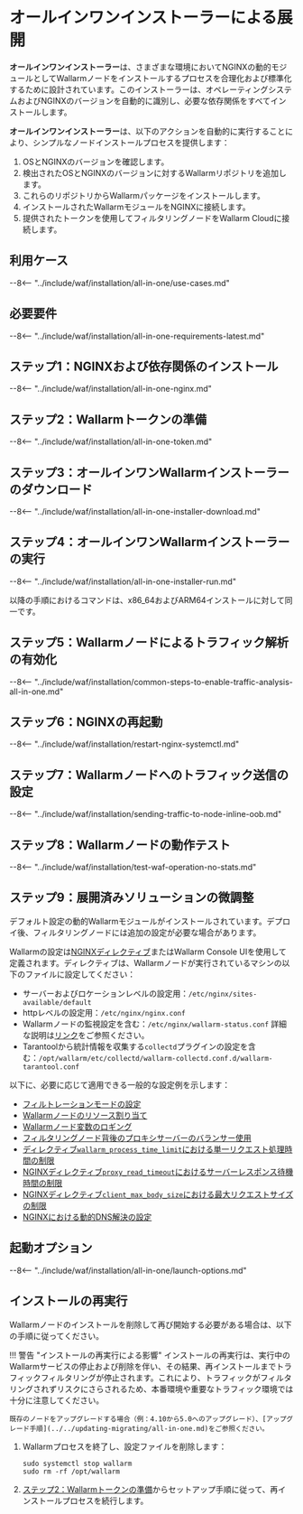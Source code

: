 [img-wl-console-users]:             ../../images/check-user-no-2fa.png
[wallarm-status-instr]:             ../../admin-en/configure-statistics-service.md
[memory-instr]:                     ../../admin-en/configuration-guides/allocate-resources-for-node.md
[waf-directives-instr]:             ../../admin-en/configure-parameters-en.md
[ptrav-attack-docs]:                ../../attacks-vulns-list.md#path-traversal
[attacks-in-ui-image]:           ../../images/admin-guides/test-attacks-quickstart.png
[waf-mode-instr]:                   ../../admin-en/configure-wallarm-mode.md
[logging-instr]:                    ../../admin-en/configure-logging.md
[proxy-balancer-instr]:             ../../admin-en/using-proxy-or-balancer-en.md
[process-time-limit-instr]:         ../../admin-en/configure-parameters-en.md#wallarm_process_time_limit
[configure-proxy-balancer-instr]:   ../../admin-en/configuration-guides/access-to-wallarm-api-via-proxy.md
[update-instr]:                     ../../updating-migrating/nginx-modules.md
[install-postanalytics-docs]:        ../../../admin-en/installation-postanalytics-en/
[dynamic-dns-resolution-nginx]:     ../../admin-en/configure-dynamic-dns-resolution-nginx.md
[waf-mode-recommendations]:          ../../about-wallarm/deployment-best-practices.md#follow-recommended-onboarding-steps
[ip-lists-docs]:                    ../../user-guides/ip-lists/overview.md
[versioning-policy]:                ../../updating-migrating/versioning-policy.md#version-list
[install-postanalytics-instr]:      ../../admin-en/installation-postanalytics-en.md
[waf-installation-instr-latest]:     /installation/nginx/dynamic-module/
[img-node-with-several-instances]:  ../../images/user-guides/nodes/wallarm-node-with-two-instances.png
[img-create-wallarm-node]:      ../../images/user-guides/nodes/create-cloud-node.png
[nginx-custom]:                 ../../faq/nginx-compatibility.md#is-wallarm-filtering-node-compatible-with-the-custom-build-of-nginx
[node-token]:                       ../../quickstart.md#deploy-the-wallarm-filtering-node
[api-token]:                        ../../user-guides/settings/api-tokens.md
[platform]:                         ../supported-deployment-options.md
[inline-docs]:                      ../inline/overview.md
[oob-docs]:                         ../oob/overview.md
[oob-advantages-limitations]:       ../oob/overview.md#limitations
[web-server-mirroring-examples]:    ../oob/web-server-mirroring/overview.md#configuration-examples-for-traffic-mirroring
[img-grouped-nodes]:                ../../images/user-guides/nodes/grouped-nodes.png
[wallarm-token-types]:              ../../user-guides/nodes/nodes.md#api-and-node-tokens-for-node-creation
[ip-lists-docs]:                    ../../user-guides/ip-lists/overview.md
[download-aio-step]:                #step-3-download-all-in-one-wallarm-installer
[enable-traffic-analysis-step]:     #step-5-enable-wallarm-node-to-analyze-traffic
[restart-nginx-step]:               #step-6-restart-nginx
[separate-postanalytics-installation-aio]:  ../../admin-en/installation-postanalytics-en.md
[api-spec-enforcement-docs]:        ../../api-specification-enforcement/overview.md

# オールインワンインストーラーによる展開

**オールインワンインストーラー**は、さまざまな環境においてNGINXの動的モジュールとしてWallarmノードをインストールするプロセスを合理化および標準化するために設計されています。このインストーラーは、オペレーティングシステムおよびNGINXのバージョンを自動的に識別し、必要な依存関係をすべてインストールします。

**オールインワンインストーラー**は、以下のアクションを自動的に実行することにより、シンプルなノードインストールプロセスを提供します：

1. OSとNGINXのバージョンを確認します。
1. 検出されたOSとNGINXのバージョンに対するWallarmリポジトリを追加します。
1. これらのリポジトリからWallarmパッケージをインストールします。
1. インストールされたWallarmモジュールをNGINXに接続します。
1. 提供されたトークンを使用してフィルタリングノードをWallarm Cloudに接続します。

## 利用ケース

--8<-- "../include/waf/installation/all-in-one/use-cases.md"

## 必要要件

--8<-- "../include/waf/installation/all-in-one-requirements-latest.md"

## ステップ1：NGINXおよび依存関係のインストール

--8<-- "../include/waf/installation/all-in-one-nginx.md"

## ステップ2：Wallarmトークンの準備

--8<-- "../include/waf/installation/all-in-one-token.md"

## ステップ3：オールインワンWallarmインストーラーのダウンロード

--8<-- "../include/waf/installation/all-in-one-installer-download.md"

## ステップ4：オールインワンWallarmインストーラーの実行

--8<-- "../include/waf/installation/all-in-one-installer-run.md"

以降の手順におけるコマンドは、x86_64およびARM64インストールに対して同一です。

## ステップ5：Wallarmノードによるトラフィック解析の有効化

--8<-- "../include/waf/installation/common-steps-to-enable-traffic-analysis-all-in-one.md"

## ステップ6：NGINXの再起動

--8<-- "../include/waf/installation/restart-nginx-systemctl.md"

## ステップ7：Wallarmノードへのトラフィック送信の設定

--8<-- "../include/waf/installation/sending-traffic-to-node-inline-oob.md"

## ステップ8：Wallarmノードの動作テスト

--8<-- "../include/waf/installation/test-waf-operation-no-stats.md"

## ステップ9：展開済みソリューションの微調整

デフォルト設定の動的Wallarmモジュールがインストールされています。デプロイ後、フィルタリングノードには追加の設定が必要な場合があります。

Wallarmの設定は[NGINXディレクティブ](../../admin-en/configure-parameters-en.md)またはWallarm Console UIを使用して定義されます。ディレクティブは、Wallarmノードが実行されているマシンの以下のファイルに設定してください：

* サーバーおよびロケーションレベルの設定用：`/etc/nginx/sites-available/default`
* httpレベルの設定用：`/etc/nginx/nginx.conf`
* Wallarmノードの監視設定を含む：`/etc/nginx/wallarm-status.conf` 詳細な説明は[リンク][wallarm-status-instr]をご参照ください。
* Tarantoolから統計情報を収集する`collectd`プラグインの設定を含む：`/opt/wallarm/etc/collectd/wallarm-collectd.conf.d/wallarm-tarantool.conf`

以下に、必要に応じて適用できる一般的な設定例を示します：

* [フィルトレーションモードの設定][waf-mode-instr]
* [Wallarmノードのリソース割り当て][memory-instr]
* [Wallarmノード変数のロギング][logging-instr]
* [フィルタリングノード背後のプロキシサーバーのバランサー使用][proxy-balancer-instr]
* [ディレクティブ`wallarm_process_time_limit`における単一リクエスト処理時間の制限][process-time-limit-instr]
* [NGINXディレクティブ`proxy_read_timeout`におけるサーバーレスポンス待機時間の制限](https://nginx.org/en/docs/http/ngx_http_proxy_module.html#proxy_read_timeout)
* [NGINXディレクティブ`client_max_body_size`における最大リクエストサイズの制限](https://nginx.org/en/docs/http/ngx_http_core_module.html#client_max_body_size)
* [NGINXにおける動的DNS解決の設定][dynamic-dns-resolution-nginx]

## 起動オプション

--8<-- "../include/waf/installation/all-in-one/launch-options.md"

## インストールの再実行

Wallarmノードのインストールを削除して再び開始する必要がある場合は、以下の手順に従ってください。

!!! 警告 "インストールの再実行による影響"
    インストールの再実行は、実行中のWallarmサービスの停止および削除を伴い、その結果、再インストールまでトラフィックフィルタリングが停止されます。これにより、トラフィックがフィルタリングされずリスクにさらされるため、本番環境や重要なトラフィック環境では十分に注意してください。

    既存のノードをアップグレードする場合（例：4.10から5.0へのアップグレード）、[アップグレード手順](../../updating-migrating/all-in-one.md)をご参照ください。

1. Wallarmプロセスを終了し、設定ファイルを削除します：

    ```
    sudo systemctl stop wallarm
    sudo rm -rf /opt/wallarm
    ```
1. [ステップ2：Wallarmトークンの準備](#step-2-prepare-wallarm-token)からセットアップ手順に従って、再インストールプロセスを続行します。